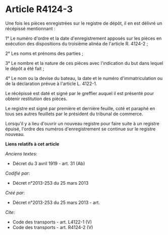 # Article R4124-3

Une fois les pièces enregistrées sur le registre de dépôt, il en est délivré un récépissé mentionnant : 

1° Le numéro d'ordre et la date d'enregistrement apposés sur les pièces en exécution des dispositions du troisième alinéa de
l'article R. 4124-2 ; 

2° Les noms et prénoms des parties ; 

3° Le nombre et la nature de ces pièces avec l'indication du but dans lequel le dépôt a été fait ; 

4° Le nom ou la devise du bateau, la date et le numéro d'immatriculation ou de la déclaration prévue à l'article L. 4122-1. 

Le récépissé est daté et signé par le greffier auquel il est présenté pour obtenir restitution des pièces. 

Le registre est signé par première et dernière feuille, coté et paraphé en tous ses autres feuillets par le président du
tribunal de commerce. 

Lorsqu'il y a lieu d'ouvrir un nouveau registre pour faire suite à un registre épuisé, l'ordre des numéros d'enregistrement
se continue sur le registre nouveau.

**Liens relatifs à cet article**

_Anciens textes_:

  - Décret du 3 avril 1919 - art. 31 (Ab)

_Codifié par_:

  - Décret n°2013-253 du 25 mars 2013

_Créé par_:

  - Décret n°2013-253 du 25 mars 2013 - art.

_Cite_:

  - Code des transports - art. L4122-1 (V)
  - Code des transports - art. R4124-2 (V)
